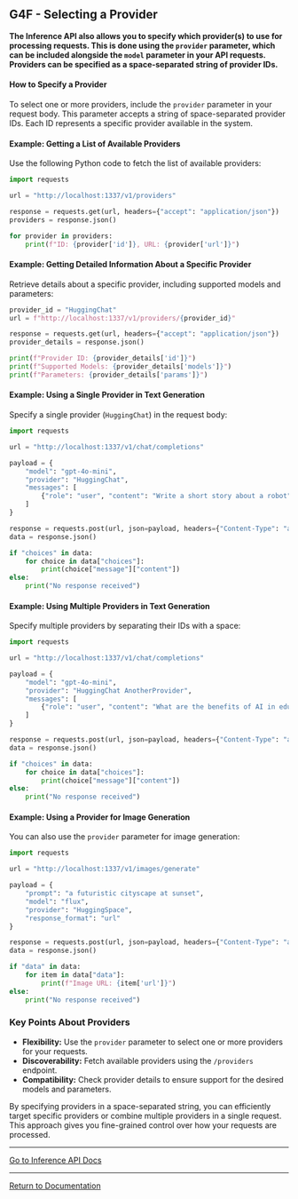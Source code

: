 ## G4F - Selecting a Provider

**The Inference API also allows you to specify which provider(s) to use for processing requests. This is done using the `provider` parameter, which can be included alongside the `model` parameter in your API requests. Providers can be specified as a space-separated string of provider IDs.**

#### How to Specify a Provider

To select one or more providers, include the `provider` parameter in your request body. This parameter accepts a string of space-separated provider IDs. Each ID represents a specific provider available in the system.

#### Example: Getting a List of Available Providers

Use the following Python code to fetch the list of available providers:

```python
import requests

url = "http://localhost:1337/v1/providers"

response = requests.get(url, headers={"accept": "application/json"})
providers = response.json()

for provider in providers:
    print(f"ID: {provider['id']}, URL: {provider['url']}")
```

#### Example: Getting Detailed Information About a Specific Provider

Retrieve details about a specific provider, including supported models and parameters:

```python
provider_id = "HuggingChat"
url = f"http://localhost:1337/v1/providers/{provider_id}"

response = requests.get(url, headers={"accept": "application/json"})
provider_details = response.json()

print(f"Provider ID: {provider_details['id']}")
print(f"Supported Models: {provider_details['models']}")
print(f"Parameters: {provider_details['params']}")
```

#### Example: Using a Single Provider in Text Generation

Specify a single provider (`HuggingChat`) in the request body:

```python
import requests

url = "http://localhost:1337/v1/chat/completions"

payload = {
    "model": "gpt-4o-mini",
    "provider": "HuggingChat",
    "messages": [
        {"role": "user", "content": "Write a short story about a robot"}
    ]
}

response = requests.post(url, json=payload, headers={"Content-Type": "application/json"})
data = response.json()

if "choices" in data:
    for choice in data["choices"]:
        print(choice["message"]["content"])
else:
    print("No response received")
```

#### Example: Using Multiple Providers in Text Generation

Specify multiple providers by separating their IDs with a space:

```python
import requests

url = "http://localhost:1337/v1/chat/completions"

payload = {
    "model": "gpt-4o-mini",
    "provider": "HuggingChat AnotherProvider",
    "messages": [
        {"role": "user", "content": "What are the benefits of AI in education?"}
    ]
}

response = requests.post(url, json=payload, headers={"Content-Type": "application/json"})
data = response.json()

if "choices" in data:
    for choice in data["choices"]:
        print(choice["message"]["content"])
else:
    print("No response received")
```

#### Example: Using a Provider for Image Generation

You can also use the `provider` parameter for image generation:

```python
import requests

url = "http://localhost:1337/v1/images/generate"

payload = {
    "prompt": "a futuristic cityscape at sunset",
    "model": "flux",
    "provider": "HuggingSpace",
    "response_format": "url"
}

response = requests.post(url, json=payload, headers={"Content-Type": "application/json"})
data = response.json()

if "data" in data:
    for item in data["data"]:
        print(f"Image URL: {item['url']}")
else:
    print("No response received")
```

### Key Points About Providers
- **Flexibility:** Use the `provider` parameter to select one or more providers for your requests.
- **Discoverability:** Fetch available providers using the `/providers` endpoint.
- **Compatibility:** Check provider details to ensure support for the desired models and parameters.

By specifying providers in a space-separated string, you can efficiently target specific providers or combine multiple providers in a single request. This approach gives you fine-grained control over how your requests are processed.


---

[Go to Inference API Docs](inference-api.md)

---

[Return to Documentation](/docs/)